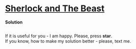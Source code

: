 # [Sherlock and The Beast](https://www.hackerrank.com/challenges/sherlock-and-the-beast)

**Solution**
```python
```

If it is useful for you - I am happy. Please, press **star**.  
If you know, how to make my solution better - please, text me.
